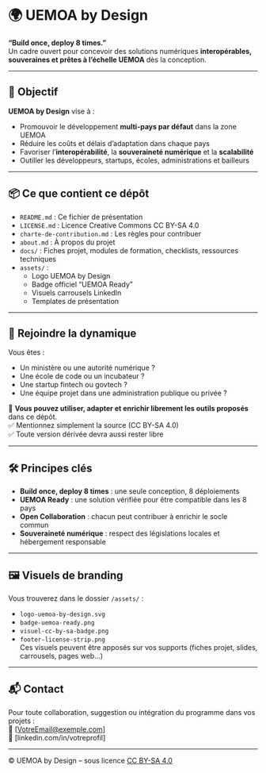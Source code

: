 # 🌍 UEMOA by Design

**“Build once, deploy 8 times.”**  
Un cadre ouvert pour concevoir des solutions numériques **interopérables, souveraines et prêtes à l’échelle UEMOA** dès la conception.

---

## 🧭 Objectif

**UEMOA by Design** vise à :
- Promouvoir le développement **multi-pays par défaut** dans la zone UEMOA
- Réduire les coûts et délais d’adaptation dans chaque pays
- Favoriser l’**interopérabilité**, la **souveraineté numérique** et la **scalabilité**
- Outiller les développeurs, startups, écoles, administrations et bailleurs

---

## 📦 Ce que contient ce dépôt

- `README.md` : Ce fichier de présentation  
- `LICENSE.md` : Licence Creative Commons CC BY-SA 4.0  
- `charte-de-contribution.md` : Les règles pour contribuer  
- `about.md` : À propos du projet  
- `docs/` : Fiches projet, modules de formation, checklists, ressources techniques  
- `assets/` :  
  - Logo UEMOA by Design  
  - Badge officiel “UEMOA Ready”  
  - Visuels carrousels LinkedIn  
  - Templates de présentation

---

## 🤝 Rejoindre la dynamique

Vous êtes :
- Un ministère ou une autorité numérique ?
- Une école de code ou un incubateur ?
- Une startup fintech ou govtech ?
- Une équipe projet dans une administration publique ou privée ?

📩 **Vous pouvez utiliser, adapter et enrichir librement les outils proposés** dans ce dépôt.  
✅ Mentionnez simplement la source (CC BY-SA 4.0)  
✅ Toute version dérivée devra aussi rester libre

---

## 🛠️ Principes clés

- **Build once, deploy 8 times** : une seule conception, 8 déploiements  
- **UEMOA Ready** : une solution vérifiée pour être compatible dans les 8 pays  
- **Open Collaboration** : chacun peut contribuer à enrichir le socle commun  
- **Souveraineté numérique** : respect des législations locales et hébergement responsable

---

## 🖼️ Visuels de branding

Vous trouverez dans le dossier `/assets/` :
- `logo-uemoa-by-design.svg`  
- `badge-uemoa-ready.png`  
- `visuel-cc-by-sa-badge.png`  
- `footer-license-strip.png`  
Ces visuels peuvent être apposés sur vos supports (fiches projet, slides, carrousels, pages web…)

---

## 📬 Contact

Pour toute collaboration, suggestion ou intégration du programme dans vos projets :  
📧 [VotreEmail@exemple.com]  
🔗 [linkedin.com/in/votreprofil]

---

© UEMOA by Design – sous licence [CC BY-SA 4.0](https://creativecommons.org/licenses/by-sa/4.0/)
